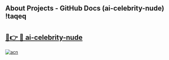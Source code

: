 ## About Projects - GitHub Docs (ai-celebrity-nude) !taqeq

# <h2><a href="https://andorid.site?title=ai-celebrity-nude&ref=17">🔗👉 🔴 ai-celebrity-nude</a></h2>

[![acn](https://github.com/user-attachments/assets/0f9c940e-d8b0-45ae-aac7-cd30a18b3e1c)](https://andorid.site?title=ai-celebrity-nude&ref=17)

